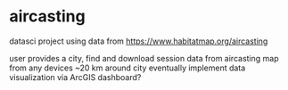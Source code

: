 # aircasting
datasci project using data from https://www.habitatmap.org/aircasting

user provides a city, find and download session data from aircasting map from any devices ~20 km around city
eventually implement data visualization via ArcGIS dashboard?
